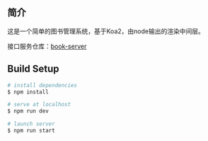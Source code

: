 ## 简介

这是一个简单的图书管理系统，基于Koa2，由node输出的渲染中间层。

接口服务仓库：[book-server](https://github.com/Jiazhi-Wong/book-server)

## Build Setup

``` bash
# install dependencies
$ npm install

# serve at localhost
$ npm run dev

# launch server
$ npm run start
```
